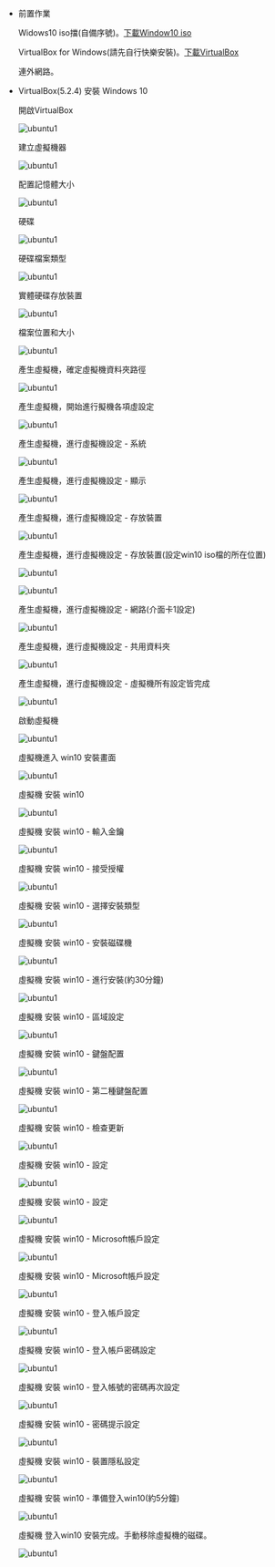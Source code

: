 *   前置作業

    Widows10 iso擋(自備序號)。[下載Window10 iso](https://www.microsoft.com/zh-tw/software-download/windows10)

    VirtualBox for Windows(請先自行快樂安裝)。[下載VirtualBox](https://www.virtualbox.org/wiki/Downloads)

    連外網路。

*   VirtualBox(5.2.4) 安裝 Windows 10

    開啟VirtualBox
    
    ![ubuntu1](../../master/virtualbox/images/vb-.png)
    
    建立虛擬機器

    ![ubuntu1](../../master/virtualbox/images/vb-win10-1.png)

    配置記憶體大小

    ![ubuntu1](../../master/virtualbox/images/vb-win10-2.png)

    硬碟

    ![ubuntu1](../../master/virtualbox/images/vb-win10-3.png)

    硬碟檔案類型

    ![ubuntu1](../../master/virtualbox/images/vb-win10-4.png)

    實體硬碟存放裝置

    ![ubuntu1](../../master/virtualbox/images/vb-win10-5.png) 

    檔案位置和大小

    ![ubuntu1](../../master/virtualbox/images/vb-win10-6-1.png)
    
    產生虛擬機，確定虛擬機資料夾路徑

    ![ubuntu1](../../master/virtualbox/images/vb-win10-6-2.png)    

    產生虛擬機，開始進行擬機各項虛設定

    ![ubuntu1](../../master/virtualbox/images/vb-win10-7.png)

    產生虛擬機，進行虛擬機設定 - 系統

    ![ubuntu1](../../master/virtualbox/images/vb-win10-9.png)

    產生虛擬機，進行虛擬機設定 - 顯示

    ![ubuntu1](../../master/virtualbox/images/vb-win10-10.png)

    產生虛擬機，進行虛擬機設定 - 存放裝置

    ![ubuntu1](../../master/virtualbox/images/vb-win10-11-1.png)

    產生虛擬機，進行虛擬機設定 - 存放裝置(設定win10 iso檔的所在位置)

    ![ubuntu1](../../master/virtualbox/images/vb-win10-11-2.png)
    
    ![ubuntu1](../../master/virtualbox/images/vb-win10-12.png)

    產生虛擬機，進行虛擬機設定 - 網路(介面卡1設定)

    ![ubuntu1](../../master/virtualbox/images/vb-win10-13.png)
    
    產生虛擬機，進行虛擬機設定 - 共用資料夾

    ![ubuntu1](../../master/virtualbox/images/vb-win10-14.png)
    
    產生虛擬機，進行虛擬機設定 - 虛擬機所有設定皆完成

    ![ubuntu1](../../master/virtualbox/images/vb-win10-15.png) 
            
    啟動虛擬機

    ![ubuntu1](../../master/virtualbox/images/vb-win10-16.png)
    
    虛擬機進入 win10 安裝畫面
    
    ![ubuntu1](../../master/virtualbox/images/vb-win10-17.png) 
    
    虛擬機 安裝 win10
    
    ![ubuntu1](../../master/virtualbox/images/vb-win10-18.png) 
    
    虛擬機 安裝 win10 - 輸入金鑰 

    ![ubuntu1](../../master/virtualbox/images/vb-win10-19.png) 
    
     虛擬機 安裝 win10 - 接受授權 

    ![ubuntu1](../../master/virtualbox/images/vb-win10-20.png) 
    
     虛擬機 安裝 win10 - 選擇安裝類型

    ![ubuntu1](../../master/virtualbox/images/vb-win10-21.png) 
    
    虛擬機 安裝 win10 - 安裝磁碟機

    ![ubuntu1](../../master/virtualbox/images/vb-win10-22.png) 
    
    虛擬機 安裝 win10 - 進行安裝(約30分鐘)

    ![ubuntu1](../../master/virtualbox/images/vb-win10-23.png)
    
    虛擬機 安裝 win10 - 區域設定

    ![ubuntu1](../../master/virtualbox/images/vb-win10-24.png) 
    
    虛擬機 安裝 win10 - 鍵盤配置

    ![ubuntu1](../../master/virtualbox/images/vb-win10-25.png)   
    
    虛擬機 安裝 win10 - 第二種鍵盤配置

    ![ubuntu1](../../master/virtualbox/images/vb-win10-26.png) 
    
    虛擬機 安裝 win10 - 檢查更新

    ![ubuntu1](../../master/virtualbox/images/vb-win10-27.png) 
    
    虛擬機 安裝 win10 - 設定

    ![ubuntu1](../../master/virtualbox/images/vb-win10-28.png) 
    
    虛擬機 安裝 win10 - 設定

    ![ubuntu1](../../master/virtualbox/images/vb-win10-28.png) 
    
    虛擬機 安裝 win10 - Microsoft帳戶設定

    ![ubuntu1](../../master/virtualbox/images/vb-win10-29.png) 
    
    虛擬機 安裝 win10 - Microsoft帳戶設定

    ![ubuntu1](../../master/virtualbox/images/vb-win10-30.png) 
        
    虛擬機 安裝 win10 - 登入帳戶設定

    ![ubuntu1](../../master/virtualbox/images/vb-win10-31.png) 
        
    虛擬機 安裝 win10 - 登入帳戶密碼設定

    ![ubuntu1](../../master/virtualbox/images/vb-win10-32.png) 
        
    虛擬機 安裝 win10 - 登入帳號的密碼再次設定

    ![ubuntu1](../../master/virtualbox/images/vb-win10-33.png) 
            
    虛擬機 安裝 win10 - 密碼提示設定

    ![ubuntu1](../../master/virtualbox/images/vb-win10-34.png) 
            
    虛擬機 安裝 win10 - 裝置隱私設定

    ![ubuntu1](../../master/virtualbox/images/vb-win10-35.png) 
            
    虛擬機 安裝 win10 - 準備登入win10(約5分鐘)

    ![ubuntu1](../../master/virtualbox/images/vb-win10-36.png) 
            
    虛擬機 登入win10 安裝完成。手動移除虛擬機的磁碟。

    ![ubuntu1](../../master/virtualbox/images/vb-gacd-7.png) 
